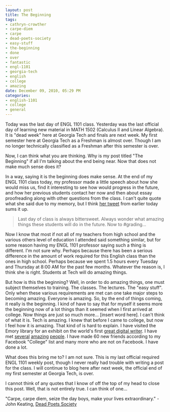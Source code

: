 ```yaml
--- 
layout: post
title: The Beginning
tags: 
- cathryn-crowther
- carpe-diem
- carpe
- dead-poets-society
- easy-stuff
- the-beginning
- done
- over
- fantastic
- engl-1101
- georgia-tech
- english
- college
- amazing
date: December 09, 2010, 05:29 PM
categories: 
- english-1101
- college
- general
---
```

Today was the last day of ENGL 1101 class. Yesterday was the last official day of learning new material in MATH 1502 (Calculus II and Linear Algebra). It is "dead week" here at Georgia Tech and finals are next week. My first semester here at Georgia Tech as a Freshman is almost over. Though I am no longer technically classified as a Freshman after this semester is over.

Now, I can think what you are thinking. Why is my post titled "The Beginning" if all I'm talking about the end being near. Now that does not make much sense does it?

In a way, saying it is the beginning does make sense. At the end of my ENGL 1101 class today, my professor made a little speech about how she would miss us, find it interesting to see how would progress in the future, and how her previous students contact her now and then about essay proofreading along with other questions from the class. I can't quite quote what she said due to my memory, but I think [her tweet](http://twitter.com/#!/ktcrow/status/12909133397229568) from earlier today sums it up.

>Last day of class is always bittersweet. Always wonder what amazing things these students will do in the future. Now to #grading...

Now I know that most if not all of my teachers from high school and the various others level of education I attended said something similar, but for some reason having my ENGL 1101 professor saying such a thing is different. I'm not sure why. Perhaps because there has been a serious difference in the amount of work required for this English class than the ones in high school. Perhaps because we spent 1.5 hours every Tuesday and Thursday at 8:00 AM for the past few months. Whatever the reason is, I think she is right. Students at Tech will do amazing things.

But how is this the beginning? Well, in order to do amazing things, one must subject themselves to training. The classes. The lectures. The "easy stuff". Only when these various requirements are met can one take major steps to becoming amazing. Everyone is amazing. So, by the end of things coming, it really is the beginning. I kind of have to say that for myself it seems more the beginning now of a lot things than it seemed when I first arrived at college. Now things are just so much more... \[insert word here\]. I can't think of what it is. Tech is amazing. I knew that before I came to college, but now I feel how it is amazing. That kind of is hard to explain. I have visited the Emory library for an exhibit on the world's first [great digital writer](http://en.wikipedia.org/wiki/Salman_Rushdie). I have met [several](http://www.cc.gatech.edu/~bmcgregg/) [amazing](http://www.linkedin.com/pub/miller-templeton/1a/126/979) [people](http://www.cc.gatech.edu/~mihail/). I have made 60 new friends according to my Facebook "College" list and many more who are not on Facebook. I have done a lot.

What does this bring me to? I am not sure. This is my last official required ENGL 1101 weekly post, though I never really had trouble with writing a post for the class. I will continue to blog here after next week, the official end of my first semester at Georgia Tech, is over.

I cannot think of any quotes that I know of off the top of my head to close this post. Well, that is not entirely true. I can think of one...

"Carpe, carpe diem, seize the day boys, make your lives extraordinary." - John Keating, <u>Dead Poets Society</u>
